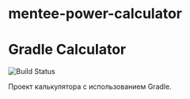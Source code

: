 #  mentee-power-calculator
# Gradle Calculator

![Build Status](https://github.com/Timofei-git/mentee-power-calculator/actions/workflows/gradle.yml/badge.svg)

Проект калькулятора с использованием Gradle.
